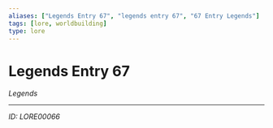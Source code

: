```yaml
---
aliases: ["Legends Entry 67", "legends entry 67", "67 Entry Legends"]
tags: [lore, worldbuilding]
type: lore
---
```


# Legends Entry 67

*Legends*

---
*ID: LORE00066*